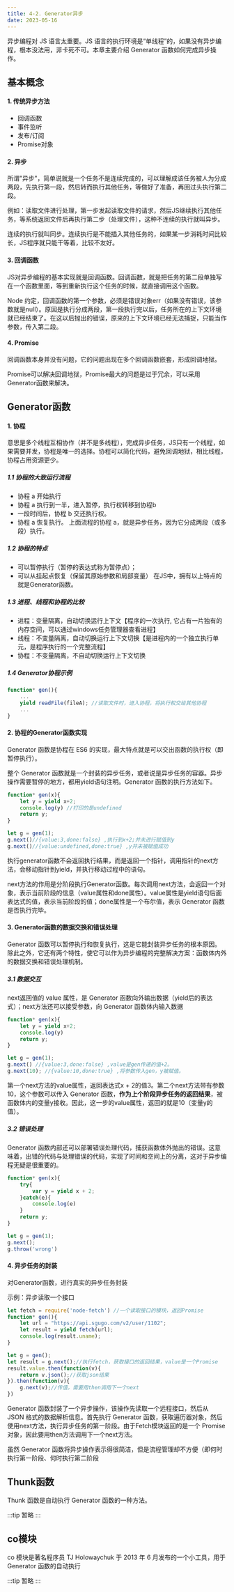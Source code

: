 ```yaml
---
title: 4-2. Generator异步
date: 2023-05-16
---
```

异步编程对 JS 语言太重要。JS 语言的执行环境是“单线程”的，如果没有异步编程，根本没法用，非卡死不可。本章主要介绍 Generator 函数如何完成异步操作。
## 基本概念
#### 1. 传统异步方法
- 回调函数
- 事件监听
- 发布/订阅
- Promise对象

#### 2. 异步
所谓"异步"，简单说就是一个任务不是连续完成的，可以理解成该任务被人为分成两段，先执行第一段，然后转而执行其他任务，等做好了准备，再回过头执行第二段。

例如：读取文件进行处理，第一步发起读取文件的请求，然后JS继续执行其他任务，等系统返回文件后再执行第二步（处理文件），这种不连续的执行就叫异步。

连续的执行就叫同步。连续执行是不能插入其他任务的，如果某一步消耗时间比较长，JS程序就只能干等着，比较不友好。

#### 3. 回调函数
JS对异步编程的基本实现就是回调函数。回调函数，就是把任务的第二段单独写在一个函数里面，等到重新执行这个任务的时候，就直接调用这个函数。

Node 约定，回调函数的第一个参数，必须是错误对象err（如果没有错误，该参数就是null）。原因是执行分成两段，第一段执行完以后，任务所在的上下文环境就已经结束了。在这以后抛出的错误，原来的上下文环境已经无法捕捉，只能当作参数，传入第二段。

#### 4. Promise
回调函数本身并没有问题，它的问题出现在多个回调函数嵌套，形成回调地狱。

Promise可以解决回调地狱，Promise最大的问题是过于冗余，可以采用Generator函数来解决。


## Generator函数
#### 1. 协程
意思是多个线程互相协作（并不是多线程），完成异步任务，JS只有一个线程，如果需要并发，协程是唯一的选择。协程可以简化代码，避免回调地狱，相比线程，协程占用资源更少。
##### 1.1 协程的大致运行流程
- 协程 a 开始执行
- 协程 a 执行到一半，进入暂停，执行权转移到协程b
- 一段时间后，协程 b 交还执行权。
- 协程 a 恢复执行。
上面流程的协程 a，就是异步任务，因为它分成两段（或多段）执行。

##### 1.2 协程的特点
- 可以暂停执行（暂停的表达式称为暂停点）；
- 可以从挂起点恢复（保留其原始参数和局部变量）
在JS中，拥有以上特点的就是Generator函数。

##### 1.3 进程、线程和协程的比较
- 进程：变量隔离，自动切换运行上下文【程序的一次执行, 它占有一片独有的内存空间，可以通过windows任务管理器查看进程】
- 线程：不变量隔离，自动切换运行上下文切换【是进程内的一个独立执行单元，是程序执行的一个完整流程】
- 协程：不变量隔离，不自动切换运行上下文切换

##### 1.4 Generator协程示例
```js
function* gen(){
    ...
    yield readFile(fileA); //读取文件时，进入协程，将执行权交给其他协程
    ...
}
```
#### 2. 协程的Generator函数实现
Generator 函数是协程在 ES6 的实现，最大特点就是可以交出函数的执行权（即暂停执行）。

整个 Generator 函数就是一个封装的异步任务，或者说是异步任务的容器。异步操作需要暂停的地方，都用yield语句注明。Generator 函数的执行方法如下。
```js
function* gen(x){
    let y = yield x+2;
    console.log(y) //打印的是undefined
    return y;
}

let g = gen(1);
g.next()//{value:3,done:false} ,执行到x+2;并未进行赋值到y
g.next()//{value:undefined,done:true} ,y并未被赋值成功
```
执行generator函数不会返回执行结果，而是返回一个指针，调用指针的next方法，会移动指针到yield，并执行移动过程中的语句。

next方法的作用是分阶段执行Generator函数。每次调用next方法，会返回一个对象，表示当前阶段的信息（value属性和done属性）。value属性是yield语句后面表达式的值，表示当前阶段的值；done属性是一个布尔值，表示 Generator 函数是否执行完毕。

#### 3. Generator函数的数据交换和错误处理
Generator 函数可以暂停执行和恢复执行，这是它能封装异步任务的根本原因。除此之外，它还有两个特性，使它可以作为异步编程的完整解决方案：函数体内外的数据交换和错误处理机制。
##### 3.1 数据交互
next返回值的 value 属性，是 Generator 函数向外输出数据（yield后的表达式）；next方法还可以接受参数，向 Generator 函数体内输入数据
```js
function* gen(x){
    let y = yield x+2;
    console.log(y) 
    return y;
}

let g = gen(1);
g.next() //{value:3,done:false} ,value是gen传递的值+2。
g.next(10); //{value:10,done:true} ,将参数传入gen，y被赋值。
```
第一个next方法的value属性，返回表达式x + 2的值3。第二个next方法带有参数10，这个参数可以传入 Generator 函数，**作为上个阶段异步任务的返回结果**，被函数体内的变量y接收。因此，这一步的value属性，返回的就是10（变量y的值）。

##### 3.2 错误处理
Generator 函数内部还可以部署错误处理代码，捕获函数体外抛出的错误。这意味着，出错的代码与处理错误的代码，实现了时间和空间上的分离，这对于异步编程无疑是很重要的。
```js
function* gen(x){
    try{
        var y = yield x + 2;
    }catch(e){
        console.log(e)
    }
    return y;
}

let g = gen(1);
g.next();
g.throw('wrong')
```
#### 4. 异步任务的封装
对Generator函数，进行真实的异步任务封装

示例：异步读取一个接口
```js
let fetch = require('node-fetch') //一个读取接口的模块，返回Promise
function* gen(){
    let url = "https://api.sgugo.com/v2/user/1102";
    let result = yield fetch(url);
    console.log(result.uname);
}

let g = gen();
let result = g.next();//执行fetch，获取接口的返回结果，value是一个Promise
result.value.then(function(v){
    return v.json();//获取json结果
}).then(function(v){
    g.next(v);//传值，需要用then调用下一个next
})
```
Generator 函数封装了一个异步操作，该操作先读取一个远程接口，然后从 JSON 格式的数据解析信息。首先执行 Generator 函数，获取遍历器对象，然后使用next方法，执行异步任务的第一阶段。由于Fetch模块返回的是一个 Promise 对象，因此要用then方法调用下一个next方法。

虽然 Generator 函数将异步操作表示得很简洁，但是流程管理却不方便（即何时执行第一阶段、何时执行第二阶段

## Thunk函数
Thunk 函数是自动执行 Generator 函数的一种方法。

:::tip
暂略
:::



## co模块
co 模块是著名程序员 TJ Holowaychuk 于 2013 年 6 月发布的一个小工具，用于 Generator 函数的自动执行

:::tip
暂略
:::
